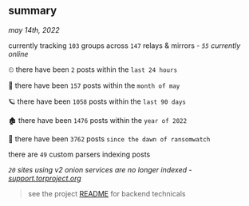 
## summary
_may 14th, 2022_

currently tracking `103` groups across `147` relays & mirrors - _`55` currently online_

⏲ there have been `2` posts within the `last 24 hours`

🦈 there have been `157` posts within the `month of may`

🪐 there have been `1058` posts within the `last 90 days`

🏚 there have been `1476` posts within the `year of 2022`

🦕 there have been `3762` posts `since the dawn of ransomwatch`

there are `49` custom parsers indexing posts

_`20` sites using v2 onion services are no longer indexed - [support.torproject.org](https://support.torproject.org/onionservices/v2-deprecation/)_

> see the project [README](https://github.com/thetanz/ransomwatch#ransomwatch--) for backend technicals
